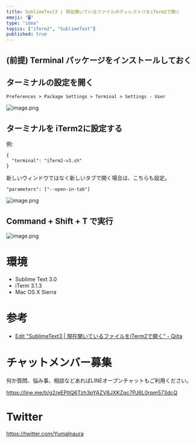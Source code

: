 ```yaml
---
title: SublimeText3 | 現在開いているファイルのディレクトリをiTerm2で開く
emoji: "🖥"
type: "idea"
topics: ["iTerm2", "SublimeText"]
published: true
---
```


## (前提) Terminal パッケージをインストールしておく

## ターミナルの設定を開く

`Preferences > Package Settings > Terminal > Settings - User`

![image.png](https://qiita-image-store.s3.amazonaws.com/0/89618/3530f249-9632-4468-e645-3c1c7e4d1011.png)

## ターミナルを iTerm2に設定する

例:

```
{
  "terminal": "iTerm2-v3.sh"
}
```

新しいウィンドウではなく新しいタブで開く場合は、こちらも設定。

```
"parameters": ["--open-in-tab"]
```


![image.png](https://qiita-image-store.s3.amazonaws.com/0/89618/9afc6578-a23b-8f31-dd49-aa1f36d9ad31.png)

## Command + Shift + T で実行

![image.png](https://qiita-image-store.s3.amazonaws.com/0/89618/73a40eec-16c0-cdd4-bf60-c533af301b41.png)

# 環境

- Sublime Text 3.0
- iTerm 3.1.3
- Mac OS X Sierra

# 参考

- [Edit "SublimeText3 | 現在開いているファイルをiTerm2で開く" - Qiita](https://qiita.com/drafts/dbef9d9a09b5498968d3/edit)








<!-- Update From Qiita API -->

# チャットメンバー募集


何か質問、悩み事、相談などあればLINEオープンチャットもご利用ください。

https://line.me/ti/g2/eEPltQ6Tzh3pYAZV8JXKZqc7PJ6L0rpm573dcQ





# Twitter


https://twitter.com/YumaInaura


<!-- Update From Qiita API -->


